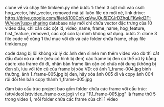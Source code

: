 clone về và chạy file timkiem.py nhé
bước 1: thêm 3 cột mới vào csdl: hog_vector, hist_vector, removed
mà tải luôn file db mới nè, link drive: https://drive.google.com/file/d/100CoNxpVwJOu5jZXJrDZhqLFKwkd2F-W/view?usp=sharing
database này mới chỉ chứa vector đặc trưng của 10 video đầu, chỉ cần các cột id, video_name, frame_name, hog_feature, hist_feature, removed, các cột còn lại mình không sử dụng.
bước 2: clone 3 file code về cùng 1 thư mục với db và các folder chứa frame, chạy file timkiem.py

code đang bị lỗi không xử lý dc ảnh đen sì nên mn thêm video vào db thì cắt đầu đuôi nó ra nhé (nếu có hình bị đen)
các frame bị đen có thể xử lý bằng cách: xóa frame đó đi, nhân bản frame lân cận có chứa nội dung (không bị đen sì), lưu với tên cũ của frame bị xóa
VD: có ảnh 1_frame-004.jpg bình thường, ảnh 1_frame-005.jpg bị đen, hãy xóa ảnh 005 đi và copy ảnh 004 rồi đổi tên bản copy thành 1_frame-005.jpg

đảm báo cấu trúc project bao gồm folder chứa các frame với cấu trúc: (sttvideo)\(sttvideo_frame-xxx.jpg) ví dụ "1\1_frame-005.jpg" là frame thứ 5 trong video 1, mỗi folder chứa các frame của chỉ 1 video

